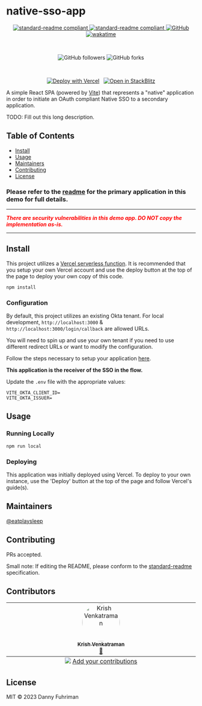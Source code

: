 # native-sso-app

<p align="center">
	<a href="https://github.com/RichardLitt/standard-readme">
		<img src="https://img.shields.io/badge/standard--readme-OK-green.svg?style=flat-square" alt="standard-readme compliant">
	</a>
	<a href="#contributors">
		<img src="https://img.shields.io/badge/all_contributors-1-orange.svg?style=flat-square" alt="standard-readme compliant">
	</a>
	<a href="#license">
		<img alt="GitHub" src="https://img.shields.io/github/license/okta-ciam-specialists/native-sso-app">
	</a>
	<a href="https://wakatime.com/badge/user/28857d2c-0688-4cac-b02c-d81ceead7b94/project/8c50d412-60ff-4cc9-bff1-22de72af7197">
		<img src="https://wakatime.com/badge/user/28857d2c-0688-4cac-b02c-d81ceead7b94/project/8c50d412-60ff-4cc9-bff1-22de72af7197.svg" alt="wakatime">
	</a>
</p>
<br/>
<p align="center">
	<img alt="GitHub followers" src="https://img.shields.io/github/followers/okta-ciam-specialists?style=social">
	<img alt="GitHub forks" src="https://img.shields.io/github/forks/okta-ciam-specialists/native-sso-app?style=social">
</p>
<br/>
<p align="center">
	<a href="https://vercel.com/new/clone?repository-url=https%3A%2F%2Fgithub.com%2Fokta-ciam-specialists%2Fnative-sso-app"><img src="https://vercel.com/button" alt="Deploy with Vercel"/></a>
	&nbsp;
	<a href="https://stackblitz.com/fork/github/okta-ciam-specialists/native-sso-app.git">
	<img
		alt="Open in StackBlitz"
		src="https://developer.stackblitz.com/img/open_in_stackblitz.svg"
	/>
	</a>
</p>

A simple React SPA (powered by [Vite](https://vitejs.dev)) that represents a &#34;native&#34; application in order to initiate an OAuth compliant Native SSO to a secondary application.

TODO: Fill out this long description.

## Table of Contents

- [Install](#install)
- [Usage](#usage)
- [Maintainers](#maintainers)
- [Contributing](#contributing)
- [License](#license)

### Please refer to the [readme](https://github.com/okta-ciam-specialists/native-sso-app/blob/main/README.md) for the primary application in this demo for full details.

---

<span style="color: red"><em><b>There are security vulnerabilities in this demo app. DO NOT copy the implementation as-is.</b></em></span>

---

## Install

This project utilizes a [Vercel serverless function](https://vercel.com/docs/concepts/functions/serverless-functions). It is recommended that you setup your own Vercel account and use the deploy button at the top of the page to deploy your own copy of this code.

```bash
npm install
```

### Configuration

By default, this project utilizes an existing Okta tenant. For local development, `http://localhost:3000` & `http://localhost:3000/login/callback` are allowed URLs.

You will need to spin up and use your own tenant if you need to use different redirect URLs or want to modify the configuration.

Follow the steps necessary to setup your application [here](https://developer.okta.com/docs/guides/configure-native-sso/main/#native-sso-flow).

**This application is the receiver of the SSO in the flow.**

Update the `.env` file with the appropriate values:

```env
VITE_OKTA_CLIENT_ID=
VITE_OKTA_ISSUER=
```

## Usage

### Running Locally

```bash
npm run local
```

### Deploying

This application was initially deployed using Vercel. To deploy to your own instance, use the 'Deploy' button at the top of the page and follow Vercel's guide(s).

## Maintainers

[@eatplaysleep](https://github.com/eatplaysleep)

## Contributing

PRs accepted.

Small note: If editing the README, please conform to the [standard-readme](https://github.com/RichardLitt/standard-readme) specification.

## Contributors

<!-- ALL-CONTRIBUTORS-LIST:START - Do not remove or modify this section -->
<!-- prettier-ignore-start -->
<!-- markdownlint-disable -->
<table>
  <tbody>
    <tr>
      <td align="center" valign="top" width="14.28%"><a href="https://github.com/krishvenkatraman-okta-zz"><img src="https://avatars.githubusercontent.com/u/14205843?v=4?s=100" width="100px;" style="border-radius:50%" alt="Krish Venkatraman"/><br /><sub><b>Krish Venkatraman</b></sub></a><br /><a href="https://github.com/eatplaysleep/native-sso-app/commits?author=krishvenkatraman-okta-zz" title="Ideas">🤔</a></td>
    </tr>
  </tbody>
  <tfoot>
    <tr>
      <td align="center" size="13px" colspan="7">
        <img src="https://raw.githubusercontent.com/all-contributors/all-contributors-cli/1b8533af435da9854653492b1327a23a4dbd0a10/assets/logo-small.svg">
          <a href="https://all-contributors.js.org/docs/en/bot/usage">Add your contributions</a>
        </img>
      </td>
    </tr>
  </tfoot>
</table>

<!-- markdownlint-restore -->
<!-- prettier-ignore-end -->

<!-- ALL-CONTRIBUTORS-LIST:END -->

## License

MIT © 2023 Danny Fuhriman
